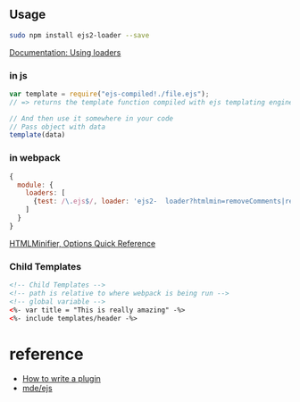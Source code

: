 ## Usage

```bash
sudo npm install ejs2-loader --save
```

[Documentation: Using loaders](http://webpack.github.io/docs/using-loaders.html)

### in js

``` js
var template = require("ejs-compiled!./file.ejs");
// => returns the template function compiled with ejs templating engine.

// And then use it somewhere in your code
// Pass object with data
template(data) 

```

### in webpack 

```js
{
  module: {
    loaders: [
      {test: /\.ejs$/, loader: 'ejs2-  loader?htmlmin=removeComments|removeAttributeQuotes|minifyCSS'}
    ]
  }
}
```

[HTMLMinifier, Options Quick Reference](https://github.com/kangax/html-minifier#options-quick-reference)

### Child Templates

```html
<!-- Child Templates -->
<!-- path is relative to where webpack is being run -->
<!-- global variable -->
<%- var title = "This is really amazing" -%>
<%- include templates/header -%>
```

# reference

- [How to write a plugin](https://webpack.github.io/docs/how-to-write-a-plugin.html)
- [mde/ejs](https://github.com/mde/ejs) 